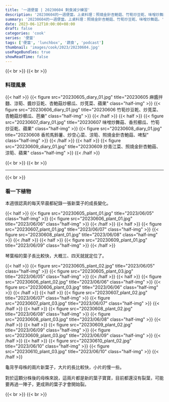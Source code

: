 ```yaml
---
title: '一週便當 | 20230604 剩食減少練習'
description: '20230604的一週便當。上桌料理：照燒金針杏鮑菇、竹筍炒豆乾、味噌炒舞菇。'
summary: '20230604的一週便當。上桌料理：照燒金針杏鮑菇、竹筍炒豆乾、味噌炒舞菇。'
date: 2023-06-12T10:00:00+08:00
draft: false
categories: 'cook'
series: '便當'
tags: ['便當', 'lunchbox', '蔬食', 'podcast']
thumbnail: 'images/cook/2023/20230604.jpg'
usePageBundles: true
showReadTime: false
---
```


{{< br >}}
{{< br >}}

### 料理風景

{{< half >}}
{{< figure src="20230605_diary_01.jpg" title="20230605 麻醬拌麵、涼筍、醬炒豆乾、杏鮑菇炒櫛瓜、炒莧菜、蘋果" class="half-img" >}}
{{< figure src="20230606_diary_01.jpg" title="20230606 竹筍炒豆乾、炒莧菜、杏鮑菇炒櫛瓜、芭樂" class="half-img" >}}
{{< /half >}}
{{< half >}}
{{< figure src="20230607_diary_01.jpg" title="20230607 味噌炒舞菇、香煎櫛瓜、竹筍炒豆乾、蘋果" class="half-img" >}}
{{< figure src="20230608_diary_01.jpg" title="20230608 香煎馬鈴薯、炒空心菜、涼筍、照燒金針杏鮑菇、啤梨" class="half-img" >}}
{{< /half >}}
{{< half >}}
{{< figure src="20230609_diary_01.jpg" title="20230609 炒青江菜、照燒金針杏鮑菇、涼筍、蘋果" class="half-img" >}}
{{< /half >}}

{{< br >}}
{{< br >}}

---

{{< br >}}

### 看一下植物


本週很認真的每天早晨都紀錄一張新葉子的成長變化。

{{< half >}}
{{< figure src="20230605_plant_01.jpg" title="2023/06/05" class="half-img" >}}
{{< figure src="20230606_plant_01.jpg" title="2023/06/06" class="half-img" >}}
{{< /half >}}
{{< half >}}
{{< figure src="20230607_plant_01.jpg" title="2023/06/07" class="half-img" >}}
{{< figure src="20230608_plant_01.jpg" title="2023/06/08" class="half-img" >}}
{{< /half >}}
{{< half >}}
{{< figure src="20230609_plant_01.jpg" title="2023/06/09" class="half-img" >}}
{{< /half >}}


琴葉榕的葉子長比較快，大概三、四天就就定位了。


{{< half >}}
{{< figure src="20230605_plant_02.jpg" title="2023/06/05" class="half-img" >}}
{{< figure src="20230605_plant_03.jpg" title="2023/06/05" class="half-img" >}}
{{< /half >}}
{{< half >}}
{{< figure src="20230606_plant_02.jpg" title="2023/06/06" class="half-img" >}}
{{< figure src="20230606_plant_03.jpg" title="2023/06/06" class="half-img" >}}
{{< /half >}}
{{< half >}}
{{< figure src="20230607_plant_02.jpg" title="2023/06/07" class="half-img" >}}
{{< figure src="20230607_plant_03.jpg" title="2023/06/07" class="half-img" >}}
{{< /half >}}
{{< half >}}
{{< figure src="20230608_plant_02.jpg" title="2023/06/08" class="half-img" >}}
{{< figure src="20230608_plant_03.jpg" title="2023/06/08" class="half-img" >}}
{{< /half >}}
{{< half >}}
{{< figure src="20230609_plant_02.jpg" title="2023/06/09" class="half-img" >}}
{{< figure src="20230609_plant_03.jpg" title="2023/06/09" class="half-img" >}}
{{< /half >}}
{{< half >}}
{{< figure src="20230610_plant_02.jpg" title="2023/06/10" class="half-img" >}}
{{< figure src="20230610_plant_03.jpg" title="2023/06/10" class="half-img" >}}
{{< /half >}}

龜背芋母株的兩片新葉子，大片的長比較快，小片的慢一些。

對於這顆分株後的母株來說，這兩片都是新的葉子寶寶，目前都還沒有裂葉，可能要再過一陣子，更成熟的葉子才會開始裂。

{{< br >}}
{{< br >}}
